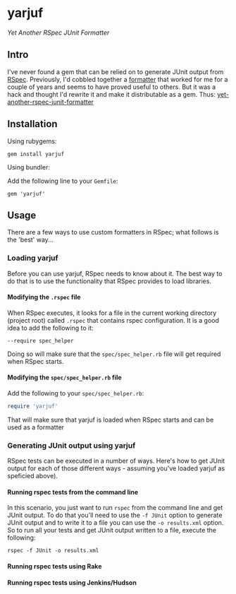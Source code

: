 # yarjuf

_Yet Another RSpec JUnit Formatter_

## Intro

I've never found a gem that can be relied on to generate JUnit
output from [RSpec](https://www.relishapp.com/rspec/rspec-core/docs). Previously, I'd cobbled together a [formatter](http://www.natontesting.com/2012/05/25/rspec-junit-formatter-for-jenkins/) that worked for me for a couple of years and seems to have proved
useful to others. But it was a hack and thought I'd rewrite it
and make it distributable as a gem. Thus: [yet-another-rspec-junit-formatter](https://github.com/natritmeyer/yarjuf)

## Installation

Using rubygems:

`gem install yarjuf`

Using bundler:

Add the following line to your `Gemfile`:

`gem 'yarjuf'`
 
## Usage

There are a few ways to use custom formatters in RSpec; what follows is
the 'best' way...

### Loading yarjuf

Before you can use yarjuf, RSpec needs to know about it. The best way to
do that is to use the functionality that RSpec provides to load
libraries. 

#### Modifying the `.rspec` file

When RSpec executes, it looks for a file in the current working
directory (project root) called `.rspec` that contains rspec
configuration. It is a good idea to add the following to it:

`--require spec_helper`

Doing so will make sure that the `spec/spec_helper.rb` file will get
required when RSpec starts.

#### Modifying the `spec/spec_helper.rb` file

Add the following to your `spec/spec_helper.rb`:

```ruby
require 'yarjuf'
```

That will make sure that yarjuf is loaded when RSpec starts and can be
used as a formatter

### Generating JUnit output using yarjuf

RSpec tests can be executed in a number of ways. Here's how to get JUnit
output for each of those different ways - assuming you've loaded yarjuf
as speficied above).

#### Running rspec tests from the command line

In this scenario, you just want to run `rspec` from the command line and
get JUnit output. To do that you'll need to use the `-f JUnit` option
to generate JUnit output and to write it to a file you can use the
`-o results.xml` option. So to run all your tests and get JUnit output
written to a file, execute the following:

`rspec -f JUnit -o results.xml`

#### Running rspec tests using Rake

#### Running rspec tests using Jenkins/Hudson

